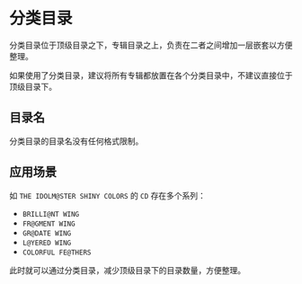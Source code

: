 # 分类目录

分类目录位于顶级目录之下，专辑目录之上，负责在二者之间增加一层嵌套以方便整理。

如果使用了分类目录，建议将所有专辑都放置在各个分类目录中，不建议直接位于顶级目录下。

## 目录名

分类目录的目录名没有任何格式限制。

## 应用场景

如 `THE IDOLM@STER SHINY COLORS` 的 `CD` 存在多个系列：

- `BRILLI@NT WING`
- `FR@GMENT WING`
- `GR@DATE WING`
- `L@YERED WING`
- `COLORFUL FE@THERS`

此时就可以通过分类目录，减少顶级目录下的目录数量，方便整理。